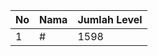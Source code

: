 | No | Nama            | Jumlah Level |
|----|-----------------|--------------|
| 1  | #    |    1598        |

